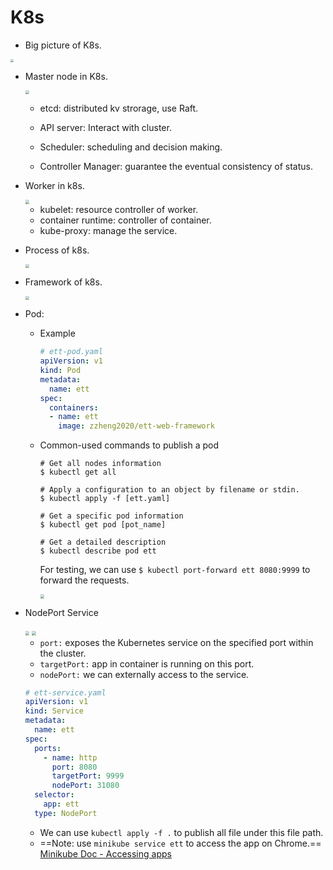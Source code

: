 # K8s

* Big picture of K8s.

<img src="/Users/zihengzhang/Code/Master-Thesis/pic4md/big_pic_k8s.png" style="zoom:30%;" />

* Master node in K8s.

  <img src="/Users/zihengzhang/Code/Master-Thesis/pic4md/master_in_k8s.png" style="zoom:40%;" />

  * etcd: distributed kv strorage, use Raft.

  * API server: Interact with cluster.

  * Scheduler: scheduling and decision making.

  * Controller Manager: guarantee the eventual consistency of status.

* Worker in k8s.

  <img src="/Users/zihengzhang/Code/Master-Thesis/pic4md/worker_in_k8s.png" style="zoom:40%;" />

  * kubelet: resource controller of worker.
  * container runtime: controller of container.
  * kube-proxy: manage the service.

* Process of k8s.

  <img src="/Users/zihengzhang/Code/Master-Thesis/pic4md/process_k8s.png" style="zoom:40%;" />

* Framework of k8s.

  <img src="/Users/zihengzhang/Code/Master-Thesis/pic4md/framework_k8s.png" style="zoom:40%;" />

* Pod: 

  * Example

    ```yaml
    # ett-pod.yaml
    apiVersion: v1
    kind: Pod
    metadata:
      name: ett
    spec:
      containers:
      - name: ett
        image: zzheng2020/ett-web-framework
    ```
    
  * Common-used commands to publish a pod
  
    ```shell
    # Get all nodes information
    $ kubectl get all
    
    # Apply a configuration to an object by filename or stdin.
    $ kubectl apply -f [ett.yaml]
    
    # Get a specific pod information
    $ kubectl get pod [pot_name]
    
    # Get a detailed description
    $ kubectl describe pod ett
    ```
  
    For testing, we can use `$ kubectl port-forward ett 8080:9999` to forward the requests.
  
    <img src="/Users/zihengzhang/Code/Master-Thesis/pic4md/port_forward.png" style="zoom:40%;" />
  
* NodePort Service

  <img src="/Users/zihengzhang/Code/Master-Thesis/pic4md/nodeport_service.png" style="zoom:40%;" />

  <img src="/Users/zihengzhang/Code/Master-Thesis/pic4md/label_seleter.png" style="zoom:40%;" />

  * `port:` exposes the Kubernetes service on the specified port within the cluster.
  * `targetPort:` app in container is running on this port.
  * `nodePort:` we can externally access to the service.

  ```yaml
  # ett-service.yaml
  apiVersion: v1
  kind: Service
  metadata:
    name: ett
  spec:
    ports:
      - name: http
        port: 8080
        targetPort: 9999
        nodePort: 31080
    selector:
      app: ett
    type: NodePort
  ```

  * We can use `kubectl apply -f .` to publish all file under this file path.
  * ==Note: use `minikube service ett` to access the app on Chrome.== [Minikube Doc - Accessing apps](https://minikube.sigs.k8s.io/docs/handbook/accessing/)